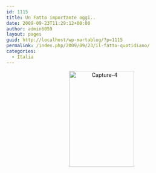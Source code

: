 ```yaml
---
id: 1115
title: Un Fatto importante oggi..
date: 2009-09-23T11:29:12+00:00
author: admin6059
layout: pages
guid: http://localhost/wp-martablog/?p=1115
permalink: /index.php/2009/09/23/il-fatto-quotidiano/
categories:
  - Italia
---
```

<p style="text-align: center;">
  <a href="http://blog.martasmaldone.com/wp-uploads/2009/10/Capture-4.png"><img class="aligncenter size-full wp-image-1117" title="Capture-4" src="http://blog.martasmaldone.com/wp-uploads/2009/10/Capture-4.png" alt="Capture-4" width="172" height="254" srcset="http://blog.martasmaldone.eu/wp-content/uploads/2009/10/Capture-4.png 410w, http://blog.martasmaldone.eu/wp-content/uploads/2009/10/Capture-4-204x300.png 204w" sizes="(max-width: 172px) 100vw, 172px" /></a>
</p>